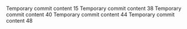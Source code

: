 Temporary commit content 15
Temporary commit content 38
Temporary commit content 40
Temporary commit content 44
Temporary commit content 48
